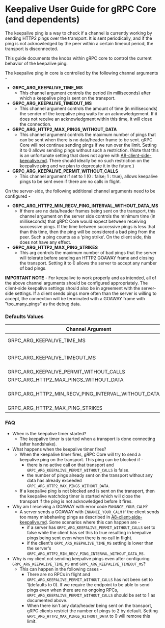# Keepalive User Guide for gRPC Core (and dependents)

The keepalive ping is a way to check if a channel is currently working by sending HTTP2 pings over the transport. It is sent periodically, and if the ping is not acknowledged by the peer within a certain timeout period, the transport is disconnected.

This guide documents the knobs within gRPC core to control the current behavior of the keepalive ping.

The keepalive ping in core is controlled by the following channel arguments -

* **GRPC_ARG_KEEPALIVE_TIME_MS**
  * This channel argument controls the period (in milliseconds) after which a keepalive ping is sent on the transport.
* **GRPC_ARG_KEEPALIVE_TIMEOUT_MS**
  * This channel argument controls the amount of time (in milliseconds) the sender of the keepalive ping waits for an acknowledgement. If it does not receive an acknowledgment within this time, it will close the connection.
* **GRPC_ARG_HTTP2_MAX_PINGS_WITHOUT_DATA**
  * This channel argument controls the maximum number of pings that can be sent when there is no data/header frame to be sent. gRPC Core will not continue sending pings if we run over the limit. Setting it to 0 allows sending pings without such a restriction. (Note that this is an unfortunate setting that does not agree with [A8-client-side-keepalive.md](https://github.com/grpc/proposal/blob/master/A8-client-side-keepalive.md). There should ideally be no such restriction on the keepalive ping and we plan to deprecate it in the future.)
* **GRPC_ARG_KEEPALIVE_PERMIT_WITHOUT_CALLS**
  * This channel argument if set to 1 (0 : false; 1 : true), allows keepalive pings to be sent even if there are no calls in flight.

On the server-side, the following additional channel arguments need to be configured -

* **GRPC_ARG_HTTP2_MIN_RECV_PING_INTERVAL_WITHOUT_DATA_MS**
  * If there are no data/header frames being sent on the transport, this channel argument on the server side controls the minimum time (in milliseconds) that gRPC Core would expect between receiving successive pings. If the time between successive pings is less that than this time, then the ping will be considered a bad ping from the peer. Such a ping counts as a ‘ping strike’.
On the client side, this does not have any effect.
* **GRPC_ARG_HTTP2_MAX_PING_STRIKES**
  * This arg controls the maximum number of bad pings that the server will tolerate before sending an HTTP2 GOAWAY frame and closing the transport. Setting it to 0 allows the server to accept any number of bad pings.

**IMPORTANT NOTE** - For keepalive to work properly and as intended, all of the above channel arguments should be configured appropriately. The client-side keepalive settings should also be in agreement with the server-side settings. If a client sends pings more often than the server is willing to accept, the connection will be terminated with a GOAWAY frame with "too_many_pings" as the debug data. 

### Defaults Values

Channel Argument| Client|Server
----------------|-------|------
GRPC_ARG_KEEPALIVE_TIME_MS|INT_MAX (disabled)|7200000 (2 hours)
GRPC_ARG_KEEPALIVE_TIMEOUT_MS|20000 (20 seconds)|20000 (20 seconds)
GRPC_ARG_KEEPALIVE_PERMIT_WITHOUT_CALLS|0 (false)|0 (false)
GRPC_ARG_HTTP2_MAX_PINGS_WITHOUT_DATA|2|2
GRPC_ARG_HTTP2_MIN_RECV_PING_INTERVAL_WITHOUT_DATA_MS|N/A|300000 (5 minutes)
GRPC_ARG_HTTP2_MAX_PING_STRIKES|N/A|2

### FAQ
* When is the keepalive timer started?
  * The keepalive timer is started when a transport is done connecting (after handshake).
* What happens when the keepalive timer fires?
  * When the keepalive timer fires, gRPC Core will try to send a keepalive ping on the transport. This ping can be blocked if -
    * there is no active call on that transport and `GRPC_ARG_KEEPALIVE_PERMIT_WITHOUT_CALLS` is false.
    * the number of pings already sent on the transport without any data has already exceeded `GRPC_ARG_HTTP2_MAX_PINGS_WITHOUT_DATA`.
  * If a keepalive ping is not blocked and is sent on the transport, then the keepalive watchdog timer is started which will close the transport if the ping is not acknowledged before it fires.
* Why am I receiving a GOAWAY with error code `ENHANCE_YOUR_CALM`?
  * A server sends a GOAWAY with `ENHANCE_YOUR_CALM` if the client sends too many misbehaving pings as described in [A8-client-side-keepalive.md](https://github.com/grpc/proposal/blob/master/A8-client-side-keepalive.md). Some scenarios where this can happen are -
    * if a server has `GRPC_ARG_KEEPALIVE_PERMIT_WITHOUT_CALLS` set to false while the client has set this to true resulting in keepalive pings being sent even when there is no call in flight.
    * if the client's `GRPC_ARG_KEEPALIVE_TIME_MS` setting is lower than the server's `GRPC_ARG_HTTP2_MIN_RECV_PING_INTERVAL_WITHOUT_DATA_MS`.
* Why is my client not sending keepalive pings even after configuring `GRPC_ARG_KEEPALIVE_TIME_MS` and `GRPC_ARG_KEEPALIVE_TIMEOUT_MS`?
  * This can happen in the following cases -
    * There are no RPCs in flight and `GRPC_ARG_KEEPALIVE_PERMIT_WITHOUT_CALLS` has not been set to 1(defaults to 0). If we require the endpoint to be able to send pings even when there are no ongoing RPCs, `GRPC_ARG_KEEPALIVE_PERMIT_WITHOUT_CALLS` should be set to 1 as documented above.
    * When there isn't any data/header being sent on the transport, gRPC clients restrict the number of pings to 2 by default. Setting `GRPC_ARG_HTTP2_MAX_PINGS_WITHOUT_DATA` to 0 will remove this limit.
